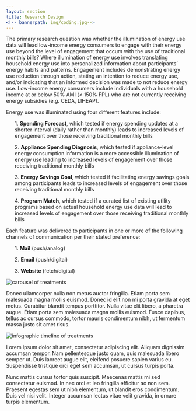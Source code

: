 ```yaml
---
layout: section
title: Research Design
<!-- bannerpath: img/coding.jpg-->
---
```


<p>The primary research question was whether the illumination of energy use data will lead low-income energy consumers to engage with their energy use beyond the level of engagement that occurs with the use of traditional monthly bills? Where illumination of energy use involves translating household energy use into personalized information about participants’ energy habits and patterns. Engagement includes demonstrating energy use reduction through action, stating an intention to reduce energy use, and/or indicating that an informed decision was made to not reduce energy use. Low-income energy consumers include individuals with a household income at or below 50% AMI (< 150% FPL) who are not currently receiving energy subsidies (e.g. CEDA, LIHEAP).</p>
<p>Energy use was illuminated using four different features include:</p>
<ul>1. <strong>Spending Forecast</strong>, which tested if energy spending updates at a shorter interval (daily rather than monthly) leads to increased levels of engagement over those receiving traditional monthly bills</ul>
<ul>2. <strong>Appliance Spending Diagnosis</strong>, which tested if appliance-level energy consumption information is a more accessible illumination of energy use leading to increased levels of engagement over those receiving traditional monthly bills</ul>
<ul>3. <strong>Energy Savings Goal</strong>, which tested if facilitating energy savings goals among participants leads to increased levels of engagement over those receiving traditional monthly bills</ul>
<ul>4. <strong>Program Match</strong>, which tested if a curated list of existing utility programs based on actual household energy use data will lead to increased levels of engagement over those receiving traditional monthly bills</ul>
<p>Each feature was delivered to participants in one or more of the following channels of communication per their stated preference:</p>
<ul>1. <strong>Mail</strong> (push/analog)</ul>
<ul>2. <strong>Email</strong> (push/digital)</ul>
<ul>3. <strong>Website</strong> (fetch/digital)</ul>

<img src="http://placehold.it/1000x550" alt="carousel of treatments" class="img-responsive">

<p>Donec ullamcorper nulla non metus auctor fringilla. Etiam porta sem malesuada magna mollis euismod. Donec id elit non mi porta gravida at eget metus. Curabitur blandit tempus porttitor. Nulla vitae elit libero, a pharetra augue. Etiam porta sem malesuada magna mollis euismod. Fusce dapibus, tellus ac cursus commodo, tortor mauris condimentum nibh, ut fermentum massa justo sit amet risus.</p>

<img src="http://placehold.it/1000x800" alt="infographic timeline of treatments" class="img-responsive">

<p>Lorem ipsum dolor sit amet, consectetur adipiscing elit. Aliquam dignissim accumsan tempor. Nam pellentesque justo quam, quis malesuada libero semper ut. Duis laoreet augue elit, eleifend posuere sapien varius eu. Suspendisse tristique orci eget sem accumsan, ut cursus turpis porta.</p>

<p>Nunc mattis cursus tortor quis suscipit. Maecenas mattis mi sed consectetur euismod. In nec orci et leo fringilla efficitur ac non sem. Praesent egestas sem ut nibh elementum, ut blandit eros condimentum. Duis vel nisi velit. Integer accumsan lectus vitae velit gravida, in ornare turpis elementum.</p>